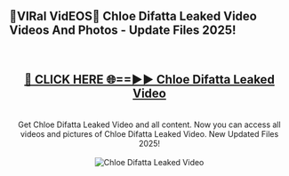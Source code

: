 <h2>🔴VIRal VidEOS🔴 Chloe Difatta Leaked Video Videos And Photos - Update Files 2025!</h2>
<br>
<div align="center">
<h2><a href="https://virallinks.top/odZfE0" rel="nofollow">🔴 CLICK HERE 🌐==►► Chloe Difatta Leaked Video</a></h2>
<br>
Get Chloe Difatta Leaked Video and all content. Now you can access all videos and pictures of Chloe Difatta Leaked Video. New Updated Files 2025!
<br>
<br>
<a href="https://virallinks.top/odZfE0" rel="nofollow" data-target="animated-image.originalLink"><img src="https://i.imgur.com/dJHk4Zq.gif)" alt="Chloe Difatta Leaked Video" style="max-width: 100%; display: inline-block;" data-target="animated-image.originalImage"></a>
</div>
<br>
